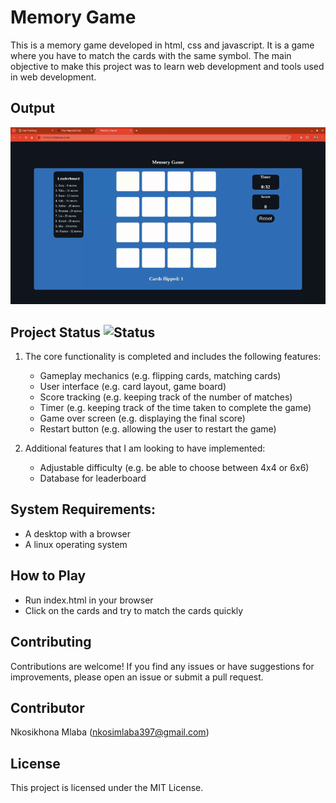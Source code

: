 # Memory Game
This is a memory game developed in html, css and javascript. It is a game where you have to match the cards with the same symbol. The main objective to make this project was to learn web development and tools used in web development.
## Output
![Demo Video](program-output/memorygamevideo.gif)



## Project Status ![Status](https://img.shields.io/badge/status-completed-brightgreen)

1. The core functionality is completed and includes the following features:
    - Gameplay mechanics (e.g. flipping cards, matching cards)
    - User interface (e.g. card layout, game board)
    - Score tracking (e.g. keeping track of the number of matches)
    - Timer (e.g. keeping track of the time taken to complete the game)
    - Game over screen (e.g. displaying the final score)
    - Restart button (e.g. allowing the user to restart the game)


2. Additional features that I am looking to have implemented:
    - Adjustable difficulty (e.g. be able to choose between 4x4 or 6x6)
    - Database for leaderboard

## System Requirements:
- A desktop with a browser
- A linux operating system

## How to Play
- Run index.html in your browser
- Click on the cards and try to match the cards quickly
    
## Contributing

Contributions are welcome! If you find any issues or have suggestions for improvements, please open an issue or submit a pull request.

## Contributor

Nkosikhona Mlaba (nkosimlaba397@gmail.com)

## License

This project is licensed under the MIT License.